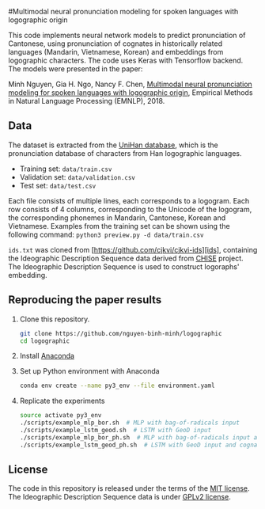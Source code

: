 #Multimodal neural pronunciation modeling for spoken languages with logographic origin

This code implements neural network models to predict pronunciation of Cantonese, using pronunciation of cognates in historically related languages (Mandarin, Vietnamese, Korean) and embeddings from logographic characters.
The code uses Keras with Tensorflow backend.
The models were presented in the paper:

Minh Nguyen, Gia H. Ngo, Nancy F. Chen,
[Multimodal neural pronunciation modeling for spoken languages with logographic origin][arXiv],
Empirical Methods in Natural Language Processing (EMNLP), 2018.

## Data
The dataset is extracted from the [UniHan database][UniHan], which is the pronunciation database of characters from Han logographic languages.

* Training set: `data/train.csv`
* Validation set: `data/validation.csv`
* Test set: `data/test.csv`

Each file consists of multiple lines, each corresponds to a logogram.
Each row consists of 4 columns, corresponding to the Unicode of the logogram, the corresponding phonemes in Mandarin, Cantonese, Korean and Vietnamese.
Examples from the training set can be shown using the following command: ``python3 preview.py -d data/train.csv``

`ids.txt` was cloned from [https://github.com/cjkvi/cjkvi-ids][ids], containing the Ideographic Description Sequence data derived from [CHISE][CHISE] project.
The Ideographic Description Sequence is used to construct logoraphs' embedding.

## Reproducing the paper results

1. Clone this repository.  
   ```sh
   git clone https://github.com/nguyen-binh-minh/logographic  
   cd logographic
   ```

2. Install [Anaconda](https://www.anaconda.com/)

3. Set up Python environment with Anaconda  
   ```sh
   conda env create --name py3_env --file environment.yaml
   ```

4. Replicate the experiments  
   ```sh
   source activate py3_env  
   ./scripts/example_mlp_bor.sh  # MLP with bag-of-radicals input  
   ./scripts/example_lstm_geod.sh  # LSTM with GeoD input  
   ./scripts/example_mlp_bor_ph.sh  # MLP with bag-of-radicals input and cognates' phonemes input  
   ./scripts/example_lstm_geod_ph.sh  # LSTM with GeoD input and cognates' phonemes input
   ```

## License

The code in this repository is released under the terms of the [MIT license](LICENSE.txt).  
The Ideographic Description Sequence data is under [GPLv2 license](https://www.gnu.org/licenses/old-licenses/gpl-2.0.en.html).

[arXiv]:  https://arxiv.org/abs/1809.04203
[UniHan]: https://www.unicode.org/charts/unihan.html
[CHISE]:  http://www.chise.org
[ids]:    https://github.com/cjkvi/cjkvi-ids
